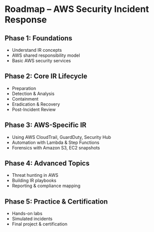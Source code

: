 # Roadmap – AWS Security Incident Response

## Phase 1: Foundations
- Understand IR concepts
- AWS shared responsibility model
- Basic AWS security services

## Phase 2: Core IR Lifecycle
- Preparation
- Detection & Analysis
- Containment
- Eradication & Recovery
- Post-Incident Review

## Phase 3: AWS-Specific IR
- Using AWS CloudTrail, GuardDuty, Security Hub
- Automation with Lambda & Step Functions
- Forensics with Amazon S3, EC2 snapshots

## Phase 4: Advanced Topics
- Threat hunting in AWS
- Building IR playbooks
- Reporting & compliance mapping

## Phase 5: Practice & Certification
- Hands-on labs
- Simulated incidents
- Final project & certification
